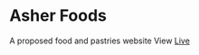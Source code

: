 # Asher Foods
A proposed food and pastries website
View <a href="https://codeklin.github.io/asher-foods/">Live</a>
